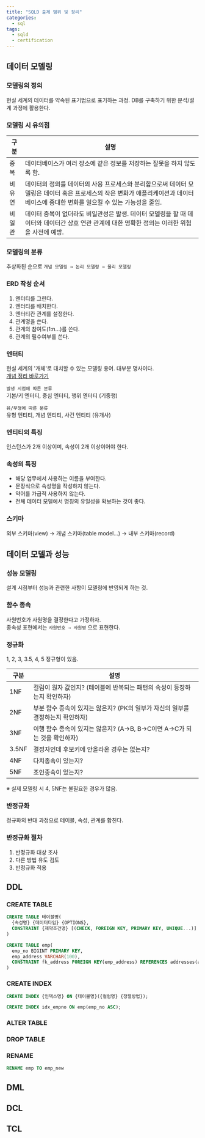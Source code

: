 ```yaml
---
title: "SQLD 출제 범위 및 정리"
categories: 
  - sql
tags:
  - sqld
  - certification
---
```


## 데이터 모델링
### 모델링의 정의
현실 세계의 데이터를 약속된 표기법으로 표기하는 과정. DB를 구축하기 위한 분석/설계 과정에 활용한다.  

### 모델링 시 유의점  

구분|설명
---|---
중복|데이터베이스가 여러 장소에 같은 정보를 저장하는 잘못을 하지 않도록 함.  
비유연|데이터의 정의를 데이터의 사용 프로세스와 분리함으로써 데이터 모델링은 데이터 혹은 프로세스의 작은 변화가 애플리케이션과 데이터베이스에 중대한 변화를 일으킬 수 있는 가능성을 줄임.  
비일관|데이터 중복이 없더라도 비일관성은 발생. 데이터 모델링을 할 때 데이터와 데이터간 상호 연관 관계에 대한 명확한 정의는 이러한 위험을 사전에 예방.  

### 모델링의 분류
추상화된 순으로 `개념 모델링 → 논리 모델링 → 물리 모델링`  

### ERD 작성 순서
1. 엔터티를 그린다.  
2. 엔터티를 배치한다.  
3. 엔터티칸 관계를 설정한다.  
4. 관계명을 쓴다.  
5. 관계의 참여도(1:n...)를 쓴다.  
6. 관계의 필수여부를 쓴다.  

### 엔터티
현실 세계의 '개체'로 대치할 수 있는 모델링 용어. 대부분 명사이다.  
[개념 정리 바로가기](https://m.blog.naver.com/PostView.naver?isHttpsRedirect=true&blogId=wlgns098&logNo=30183442624)

`발생 시점에 따른 분류`  
기본/키 엔터티, 중심 엔터티, 행위 엔터티 (기중행)  

`유/무형에 따른 분류`  
유형 엔티티, 개념 엔티티, 사건 엔티티 (유개사)  

### 엔티티의 특징
인스턴스가 2개 이상이며, 속성이 2개 이상이어야 한다.  

### 속성의 특징
* 해당 업무에서 사용하는 이름을 부여한다.  
* 문장식으로 속성명을 작성하지 않는다.  
* 약어를 가급적 사용하지 않는다.  
* 전체 데이터 모델에서 명칭의 유일성을 확보하는 것이 좋다.  

### 스키마
외부 스키마(view) → 개념 스키마(table model...) → 내부 스키마(record)  

## 데이터 모델과 성능
### 성능 모델링
설계 시점부터 성능과 관련한 사항이 모델링에 반영되게 하는 것.  

### 함수 종속
사원번호가 사원명을 결정한다고 가정하자.  
종속성 표현에서는 `사원번호 → 사원명` 으로 표현한다.  

### 정규화
1, 2, 3, 3.5, 4, 5 정규형이 있음.  

구분|설명
---|---
1NF|컬럼이 원자 값인지?  (테이블에 반복되는 패턴의 속성이 등장하는지 확인하자)  
2NF|부분 함수 종속이 있지는 않은지? (PK의 일부가 자신의 일부를 결정하는지 확인하자)  
3NF|이행 함수 종속이 있지는 않은지? (A->B, B->C이면 A->C가 되는 것을 확인하자)  
3.5NF|결정자인데 후보키에 안올라온 경우는 없는지?
4NF|다치종속이 있는지?  
5NF|조인종속이 있는지?  

※ 실제 모델링 시 4, 5NF는 불필요한 경우가 많음.  

### 반정규화
정규화의 반대 과정으로 테이블, 속성, 관계를 합친다.  

### 반정규화 절차
1. 반정규화 대상 조사
2. 다른 방법 유도 검토
3. 반정규화 적용

## DDL
### CREATE TABLE
``` sql
CREATE TABLE 테이블명(
  {속성명} {데이터타입} {OPTIONS},
  CONSTRAINT {제약조건명} [(CHECK, FOREIGN KEY, PRIMARY KEY, UNIQUE...)]
)
```

``` sql
CREATE TABLE emp(
  emp_no BIGINT PRIMARY KEY,
  emp_address VARCHAR(100),
  CONSTRAINT fk_address FOREIGN KEY(emp_address) REFERENCES addresses(addr) ON DELETE CASCADE
)
```

### CREATE INDEX
``` sql
CREATE INDEX {인덱스명} ON {테이블명}({컬럼명} {정렬방법});
```

``` sql
CREATE INDEX idx_empno ON emp(emp_no ASC);
```

### ALTER TABLE

### DROP TABLE

### RENAME
``` sql
RENAME emp TO emp_new
```

## DML

## DCL

## TCL

